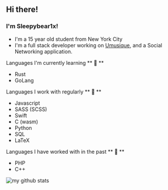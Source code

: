 ## Hi there!
### I'm Sleepybear1x!

- I'm a 15 year old student from New York City
- I'm a full stack developer working on [Umusique](https://github.com/xamthor/Umusique-App), and a Social Networking application. 

Languages I'm currently learning ** 🌱 ** 
- Rust
- GoLang

Languages I work with regularly ** 🍗  ** 
- Javascript
- SASS (SCSS)
- Swift
- C (wasm)
- Python
- SQL
- LaTeX

Languages I have worked with in the past ** 🦕 ** 
- PHP
- C++

![my github stats](https://github-readme-stats.vercel.app/api/top-langs/?username=sleepybear1x&show_icons=true&theme=default)
